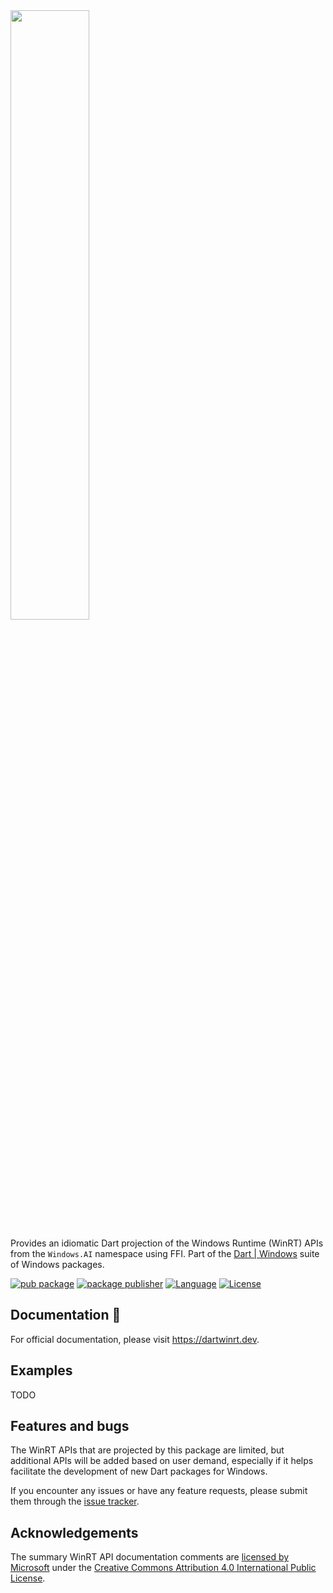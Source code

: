 <img src="https://user-images.githubusercontent.com/2319867/235838660-a82bfdce-aa55-461d-b418-19bd5185b6af.png" width="50%" height="50%">

Provides an idiomatic Dart projection of the Windows Runtime (WinRT) APIs
from the `Windows.AI` namespace using FFI.
Part of the [Dart | Windows] suite of Windows packages.

[![pub package](https://img.shields.io/pub/v/windows_ai.svg)](https://pub.dev/packages/windows_ai)
[![package publisher](https://img.shields.io/pub/publisher/windows_ai.svg)](https://pub.dev/publishers/win32.pub)
[![Language](https://img.shields.io/badge/language-Dart-blue.svg)](https://dart.dev)
[![License](https://img.shields.io/github/license/dart-windows/dartwinrt?color=blue)](https://opensource.org/licenses/BSD-3-Clause)

## Documentation 📝

For official documentation, please visit https://dartwinrt.dev.

## Examples

TODO

## Features and bugs

The WinRT APIs that are projected by this package are limited, but additional
APIs will be added based on user demand, especially if it helps facilitate the
development of new Dart packages for Windows.

If you encounter any issues or have any feature requests, please submit them
through the [issue tracker].

## Acknowledgements

The summary WinRT API documentation comments are [licensed by Microsoft][] under
the [Creative Commons Attribution 4.0 International Public License][license].

[Dart | Windows]: https://github.com/dart-windows
[issue tracker]: https://github.com/dart-windows/dartwinrt/issues
[licensed by Microsoft]: https://github.com/MicrosoftDocs/winrt-api/#legal-notices
[license]: https://github.com/MicrosoftDocs/winrt-api/blob/89e9254fd8b53a648937dbb4324d7f7d6f8d1314/LICENSE
